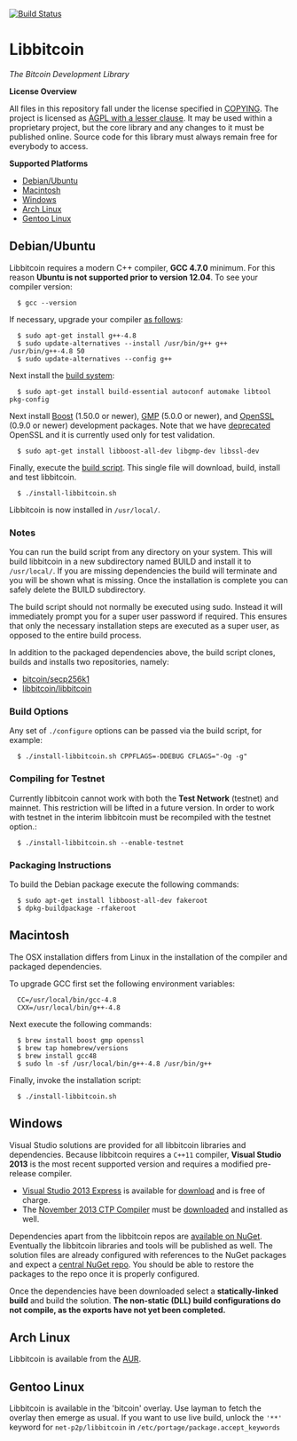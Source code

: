 [![Build Status](https://travis-ci.org/libbitcoin/libbitcoin.svg?branch=develop)](https://travis-ci.org/libbitcoin/libbitcoin)

# Libbitcoin

*The Bitcoin Development Library*

**License Overview**

All files in this repository fall under the license specified in [COPYING](COPYING). The project is licensed as [AGPL with a lesser clause](https://wiki.unsystem.net/en/index.php/Libbitcoin/License). It may be used within a proprietary project, but the core library and any changes to it must be published online. Source code for this library must always remain free for everybody to access.

**Supported Platforms**

* [Debian/Ubuntu](#debianubuntu)
* [Macintosh](#macintosh)
* [Windows](#windows)
* [Arch Linux](#arch-linux)
* [Gentoo Linux](#gentoo-linux)

## Debian/Ubuntu

Libbitcoin requires a modern C++ compiler, **GCC 4.7.0** minimum. For this reason **Ubuntu is not supported prior to version 12.04**. To see your compiler version:
```
  $ gcc --version
```
If necessary, upgrade your compiler [as follows](http://bit.ly/1vXaaQL):
```
  $ sudo apt-get install g++-4.8
  $ sudo update-alternatives --install /usr/bin/g++ g++ /usr/bin/g++-4.8 50
  $ sudo update-alternatives --config g++
```
Next install the [build system](http://en.wikipedia.org/wiki/GNU_build_system):
```
  $ sudo apt-get install build-essential autoconf automake libtool pkg-config
```
Next install [Boost](http://www.boost.org) (1.50.0 or newer), [GMP](https://gmplib.org/)  (5.0.0 or newer), and [OpenSSL](https://www.openssl.org) (0.9.0 or newer) development packages. Note that we have [deprecated](https://www.peereboom.us/assl/assl/html/openssl.html) OpenSSL and it is currently used only for test validation.
```
  $ sudo apt-get install libboost-all-dev libgmp-dev libssl-dev
```
Finally, execute the [build script](https://raw.githubusercontent.com/evoskuil/libbitcoin/develop/install-libbitcoin.sh). This single file will download, build, install and test libbitcoin.
```
  $ ./install-libbitcoin.sh
```
Libbitcoin is now installed in `/usr/local/`.

### Notes

You can run the build script from any directory on your system. This will build libbitcoin in a new subdirectory named BUILD and install it to `/usr/local/`. If you are missing dependencies the build will terminate and you will be shown what is missing. Once the installation is complete you can safely delete the BUILD subdirectory. 

The build script should not normally be executed using sudo. Instead it will immediately prompt you for a super user password if required. This ensures that only the necessary installation steps are executed as a super user, as opposed to the entire build process.

In addition to the packaged dependencies above, the build script clones, builds and installs two repositories, namely:

- [bitcoin/secp256k1](https://github.com/bitcoin/secp256k1)
- [libbitcoin/libbitcoin](https://github.com/libbitcoin/libbitcoin)

### Build Options

Any set of `./configure` options can be passed via the build script, for example:

```
  $ ./install-libbitcoin.sh CPPFLAGS=-DDEBUG CFLAGS="-Og -g"
```

### Compiling for Testnet

Currently libbitcoin cannot work with both the **Test Network** (testnet) and mainnet. This restriction will be lifted in a future version. In order to work with testnet in the interim libbitcoin must be recompiled with the testnet option.:
```
  $ ./install-libbitcoin.sh --enable-testnet
```
### Packaging Instructions
To build the Debian package execute the following commands:
```
  $ sudo apt-get install libboost-all-dev fakeroot
  $ dpkg-buildpackage -rfakeroot
```

## Macintosh

The OSX installation differs from Linux in the installation of the compiler and packaged dependencies.

To upgrade GCC first set the following environment variables:
```
  CC=/usr/local/bin/gcc-4.8
  CXX=/usr/local/bin/g++-4.8
```
Next execute the following commands:
```
  $ brew install boost gmp openssl
  $ brew tap homebrew/versions
  $ brew install gcc48
  $ sudo ln -sf /usr/local/bin/g++-4.8 /usr/bin/g++
```
Finally, invoke the installation script:
```
  $ ./install-libbitcoin.sh
```

## Windows

Visual Studio solutions are provided for all libbitcoin libraries and dependencies. Because libbitcoin requires a `C++11` compiler, **Visual Studio 2013** is the most recent supported version and requires a modified pre-release compiler.

* [Visual Studio 2013 Express](http://www.visualstudio.com/en-us/products/visual-studio-express-vs.aspx) is available for [download](http://www.microsoft.com/en-us/download/details.aspx?id=40787) and is free of charge.
* The [November 2013 CTP Compiler](http://blogs.msdn.com/b/vcblog/archive/2013/11/18/announcing-the-visual-c-compiler-november-2013-ctp.aspx) must be [downloaded](http://www.microsoft.com/en-us/download/details.aspx?id=41151) and installed as well.

Dependencies apart from the libbitcoin repos are [available on NuGet](https://www.nuget.org/packages?q=evoskuil). Eventually the libbitcoin libraries and tools will be published as well. The solution files are already configured with references to the NuGet packages and expect a [central NuGet repo](http://docs.nuget.org/docs/release-notes/nuget-2.1). You should be able to restore the packages to the repo once it is properly configured.

Once the dependencies have been downloaded select a **statically-linked build** and build the solution. **The non-static (DLL) build configurations do not compile, as the exports have not yet been completed.**

## Arch Linux

Libbitcoin is available from the [AUR](https://aur.archlinux.org/packages/libbitcoin-leveldb-git).

## Gentoo Linux

Libbitcoin is available in the 'bitcoin' overlay. Use layman to fetch the overlay then emerge as usual.
If you want to use live build, unlock the `'**'` keyword for `net-p2p/libbitcoin` in `/etc/portage/package.accept_keywords`
